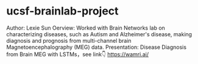 # ucsf-brainlab-project
Author: Lexie Sun
Oerview: Worked with Brain Networks lab on characterizing diseases, such as Autism and Alzheimer's disease, making diagnosis and prognosis from multi-channel brain Magnetoencephalography (MEG) data.
Presentation: Disease Diagnosis from Brain MEG with LSTMs，see link👇
https://wamri.ai/
